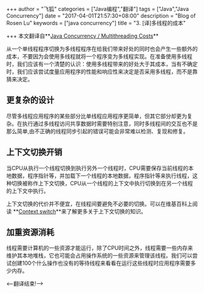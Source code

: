 +++
author = "飞狐"
categories = ["Java编程","翻译"]
tags = ["Java","Java Concurrency"]
date = "2017-04-01T21:57:30+08:00"
description = "Blog of Rosen Lu"
keywords = ["java concurrency"]
title = "3. [译]多线程的成本"

+++
本文翻译自**[Java Concurrency / Multithreading Costs](http://tutorials.jenkov.com/java-concurrency/costs.html)**

从一个单线程程序切换为多线程程序在给我们带来好处的同时也会产生一些额外的成本，不要因为会使用多线程就将一个程序变为多线程实现。在准备使用多线程时，我们应该有一个清楚的认识：使用多线程带来的好处大于其成本，当有不确定时，我们应该尝试度量应用程序的性能和响应性来决定是否采用多线程，而不是靠猜来决定。

<!--more-->

## 更复杂的设计
尽管多线程应用程序的某些部分比单线程应用程序更简单，但其它部分却更为复杂。在执行通过多线程访问共享数据时需要特别注意，同时多线程间的交互也不是那么简单,由不正确的线程同步引起的错误可能会非常难以检测、复现和修复。

## 上下文切换开销
当CPU从执行一个线程切换到执行另外一个线程时，CPU需要保存当前线程的本地数据，程序指针等，并加载下一个线程的本地数据，程序指针等来执行线程，这种切换被称作上下文切换，CPU从一个线程的上下文中执行切换到在另一个线程的上下文中执行。

上下文切换的代价并不便宜，在线程间要避免不必要的切换。可以在维基百科上阅读 **[Context switch](https://en.wikipedia.org/wiki/Context_switch)**来了解更多关于上下文切换的知识。

## 加重资源消耗
线程需要计算机的一些资源才能运行，除了CPU时间之外，线程需要一些内存来维护其本地堆栈，它也可能会占用操作系统的一些资源来管理该线程。我们可以尝试创建100个什么操作也没有的等待线程来看看在运行这些线程时应用程序需要多少内存。 

<–翻译结束!–>